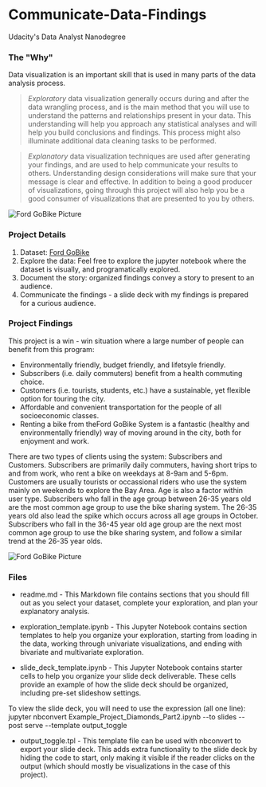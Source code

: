 # Communicate-Data-Findings
Udacity's Data Analyst Nanodegree

### The "Why"
Data visualization is an important skill that is used in many parts of the data analysis process. 
> *Exploratory* data visualization generally occurs during and after the data wrangling process, and is the main method that you will use to understand the patterns and relationships present in your data. This understanding will help you approach any statistical analyses and will help you build conclusions and findings. This process might also illuminate additional data cleaning tasks to be performed. 

> *Explanatory* data visualization techniques are used after generating your findings, and are used to help communicate your results to others. Understanding design considerations will make sure that your message is clear and effective. In addition to being a good producer of visualizations, going through this project will also help you be a good consumer of visualizations that are presented to you by others.

![Ford GoBike Picture](/bikebay.jpg)

### Project Details

1. Dataset: [Ford GoBike](https://www.fordgobike.com/system-data)
2. Explore the data: Feel free to explore the jupyter notebook where the dataset is visually, and programatically explored. 
3. Document the story: organized findings convey a story to present to an audience.
4. Communicate the findings - a slide deck with my findings is prepared for a curious audience.

### Project Findings
This project is a win - win situation where a large number of people can benefit from this program:

- Environmentally friendly, budget friendly, and lifetsyle friendly.
- Subscribers (i.e. daily commuters) benefit from a health commuting choice.
- Customers (i.e. tourists, students, etc.) have a sustainable, yet flexible option for touring the city.
- Affordable and convenient transportation for the people of all socioeconomic classes.
- Renting a bike from theFord GoBike System is a fantastic (healthy and environmentally friendly) way of moving around in the city, both for enjoyment and work. 

There are two types of clients using the system: Subscribers and Customers. Subscribers are primarily daily commuters, having short trips to and from work, who rent a bike on weekdays at 8-9am and 5-6pm. Customers are usually tourists or occassional riders who use the system mainly on weekends to explore the Bay Area. Age is also a factor within user type. Subscribers who fall in the age group between 26-35 years old are the most common age group to use the bike sharing system. The 26-35 years old also lead the spike which occurs across all age groups in October. Subscribers who fall in the 36-45 year old age group are the next most common age group to use the bike sharing system, and follow a similar trend at the 26-35 year olds.

![Ford GoBike Picture](/FordGo.png)

### Files
- readme.md - This Markdown file contains sections that you should fill out as you select your dataset, complete your exploration, and plan your explanatory analysis. 

- exploration_template.ipynb - This Jupyter Notebook contains section templates to help you organize your exploration, starting from loading in the data, working through univariate visualizations, and ending with bivariate and multivariate exploration. 

- slide_deck_template.ipynb - This Jupyter Notebook contains starter cells to help you organize your slide deck deliverable. These cells provide an example of how the slide deck should be organized, including pre-set slideshow settings.

To view the slide deck, you will need to use the expression (all one line):
jupyter nbconvert Example_Project_Diamonds_Part2.ipynb --to slides --post serve --template output_toggle

- output_toggle.tpl - This template file can be used with nbconvert to export your slide deck. This adds extra functionality to the slide deck by hiding the code to start, only making it visible if the reader clicks on the output (which should mostly be visualizations in the case of this project). 
